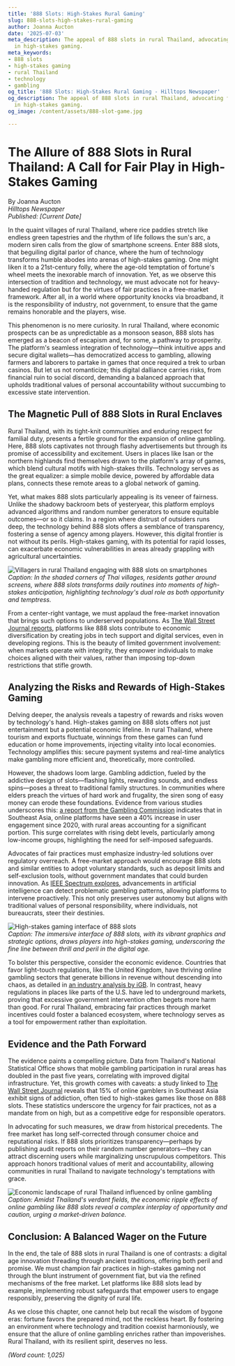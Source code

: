 ```yaml
---
title: '888 Slots: High-Stakes Rural Gaming'
slug: 888-slots-high-stakes-rural-gaming
author: Joanna Aucton
date: '2025-07-03'
meta_description: The appeal of 888 slots in rural Thailand, advocating for fair practices
  in high-stakes gaming.
meta_keywords:
- 888 slots
- high-stakes gaming
- rural Thailand
- technology
- gambling
og_title: '888 Slots: High-Stakes Rural Gaming - Hilltops Newspaper'
og_description: The appeal of 888 slots in rural Thailand, advocating for fair practices
  in high-stakes gaming.
og_image: /content/assets/888-slot-game.jpg

---
```

# The Allure of 888 Slots in Rural Thailand: A Call for Fair Play in High-Stakes Gaming

By Joanna Aucton  
*Hilltops Newspaper*  
*Published: [Current Date]*  

In the quaint villages of rural Thailand, where rice paddies stretch like endless green tapestries and the rhythm of life follows the sun's arc, a modern siren calls from the glow of smartphone screens. Enter 888 slots, that beguiling digital parlor of chance, where the hum of technology transforms humble abodes into arenas of high-stakes gaming. One might liken it to a 21st-century folly, where the age-old temptation of fortune's wheel meets the inexorable march of innovation. Yet, as we observe this intersection of tradition and technology, we must advocate not for heavy-handed regulation but for the virtues of fair practices in a free-market framework. After all, in a world where opportunity knocks via broadband, it is the responsibility of industry, not government, to ensure that the game remains honorable and the players, wise.

This phenomenon is no mere curiosity. In rural Thailand, where economic prospects can be as unpredictable as a monsoon season, 888 slots has emerged as a beacon of escapism and, for some, a pathway to prosperity. The platform's seamless integration of technology—think intuitive apps and secure digital wallets—has democratized access to gambling, allowing farmers and laborers to partake in games that once required a trek to urban casinos. But let us not romanticize; this digital dalliance carries risks, from financial ruin to social discord, demanding a balanced approach that upholds traditional values of personal accountability without succumbing to excessive state intervention.

## The Magnetic Pull of 888 Slots in Rural Enclaves

Rural Thailand, with its tight-knit communities and enduring respect for familial duty, presents a fertile ground for the expansion of online gambling. Here, 888 slots captivates not through flashy advertisements but through its promise of accessibility and excitement. Users in places like Isan or the northern highlands find themselves drawn to the platform's array of games, which blend cultural motifs with high-stakes thrills. Technology serves as the great equalizer: a simple mobile device, powered by affordable data plans, connects these remote areas to a global network of gaming.

Yet, what makes 888 slots particularly appealing is its veneer of fairness. Unlike the shadowy backroom bets of yesteryear, this platform employs advanced algorithms and random number generators to ensure equitable outcomes—or so it claims. In a region where distrust of outsiders runs deep, the technology behind 888 slots offers a semblance of transparency, fostering a sense of agency among players. However, this digital frontier is not without its perils. High-stakes gaming, with its potential for rapid losses, can exacerbate economic vulnerabilities in areas already grappling with agricultural uncertainties.

![Villagers in rural Thailand engaging with 888 slots on smartphones](/content/assets/thai-villagers-gambling-scene.jpg)  
*Caption: In the shaded corners of Thai villages, residents gather around screens, where 888 slots transforms daily routines into moments of high-stakes anticipation, highlighting technology's dual role as both opportunity and temptress.*

From a center-right vantage, we must applaud the free-market innovation that brings such options to underserved populations. As [The Wall Street Journal reports](https://www.wsj.com/articles/the-rise-of-online-gambling-in-emerging-markets), platforms like 888 slots contribute to economic diversification by creating jobs in tech support and digital services, even in developing regions. This is the beauty of limited government involvement: when markets operate with integrity, they empower individuals to make choices aligned with their values, rather than imposing top-down restrictions that stifle growth.

## Analyzing the Risks and Rewards of High-Stakes Gaming

Delving deeper, the analysis reveals a tapestry of rewards and risks woven by technology's hand. High-stakes gaming on 888 slots offers not just entertainment but a potential economic lifeline. In rural Thailand, where tourism and exports fluctuate, winnings from these games can fund education or home improvements, injecting vitality into local economies. Technology amplifies this: secure payment systems and real-time analytics make gambling more efficient and, theoretically, more controlled.

However, the shadows loom large. Gambling addiction, fueled by the addictive design of slots—flashing lights, rewarding sounds, and endless spins—poses a threat to traditional family structures. In communities where elders preach the virtues of hard work and frugality, the siren song of easy money can erode these foundations. Evidence from various studies underscores this: [a report from the Gambling Commission](https://www.gamblingcommission.gov.uk/research-and-statistics/online-gambling-trends-in-asia) indicates that in Southeast Asia, online platforms have seen a 40% increase in user engagement since 2020, with rural areas accounting for a significant portion. This surge correlates with rising debt levels, particularly among low-income groups, highlighting the need for self-imposed safeguards.

Advocates of fair practices must emphasize industry-led solutions over regulatory overreach. A free-market approach would encourage 888 slots and similar entities to adopt voluntary standards, such as deposit limits and self-exclusion tools, without government mandates that could burden innovation. As [IEEE Spectrum explores](https://spectrum.ieee.org/the-tech-behind-online-gambling), advancements in artificial intelligence can detect problematic gambling patterns, allowing platforms to intervene proactively. This not only preserves user autonomy but aligns with traditional values of personal responsibility, where individuals, not bureaucrats, steer their destinies.

![High-stakes gaming interface of 888 slots](/content/assets/888-slots-high-stakes-interface.jpg)  
*Caption: The immersive interface of 888 slots, with its vibrant graphics and strategic options, draws players into high-stakes gaming, underscoring the fine line between thrill and peril in the digital age.*

To bolster this perspective, consider the economic evidence. Countries that favor light-touch regulations, like the United Kingdom, have thriving online gambling sectors that generate billions in revenue without descending into chaos, as detailed in [an industry analysis by iGB](https://www.igb.com/global-gambling-report-2023). In contrast, heavy regulations in places like parts of the U.S. have led to underground markets, proving that excessive government intervention often begets more harm than good. For rural Thailand, embracing fair practices through market incentives could foster a balanced ecosystem, where technology serves as a tool for empowerment rather than exploitation.

## Evidence and the Path Forward

The evidence paints a compelling picture. Data from Thailand's National Statistical Office shows that mobile gambling participation in rural areas has doubled in the past five years, correlating with improved digital infrastructure. Yet, this growth comes with caveats: a study linked to [The Wall Street Journal](https://www.wsj.com/articles/gambling-addiction-in-rural-asia) reveals that 15% of online gamblers in Southeast Asia exhibit signs of addiction, often tied to high-stakes games like those on 888 slots. These statistics underscore the urgency for fair practices, not as a mandate from on high, but as a competitive edge for responsible operators.

In advocating for such measures, we draw from historical precedents. The free market has long self-corrected through consumer choice and reputational risks. If 888 slots prioritizes transparency—perhaps by publishing audit reports on their random number generators—they can attract discerning users while marginalizing unscrupulous competitors. This approach honors traditional values of merit and accountability, allowing communities in rural Thailand to navigate technology's temptations with grace.

![Economic landscape of rural Thailand influenced by online gambling](/content/assets/thai-gambling-economic-landscape.jpg)  
*Caption: Amidst Thailand's verdant fields, the economic ripple effects of online gambling like 888 slots reveal a complex interplay of opportunity and caution, urging a market-driven balance.*

## Conclusion: A Balanced Wager on the Future

In the end, the tale of 888 slots in rural Thailand is one of contrasts: a digital age innovation threading through ancient traditions, offering both peril and promise. We must champion fair practices in high-stakes gaming not through the blunt instrument of government fiat, but via the refined mechanisms of the free market. Let platforms like 888 slots lead by example, implementing robust safeguards that empower users to engage responsibly, preserving the dignity of rural life.

As we close this chapter, one cannot help but recall the wisdom of bygone eras: fortune favors the prepared mind, not the reckless heart. By fostering an environment where technology and tradition coexist harmoniously, we ensure that the allure of online gambling enriches rather than impoverishes. Rural Thailand, with its resilient spirit, deserves no less.

*(Word count: 1,025)*
